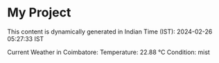 # My Project

This content is dynamically generated in Indian Time (IST): 2024-02-26 05:27:33 IST


Current Weather in Coimbatore:
Temperature: 22.88 °C
Condition: mist
